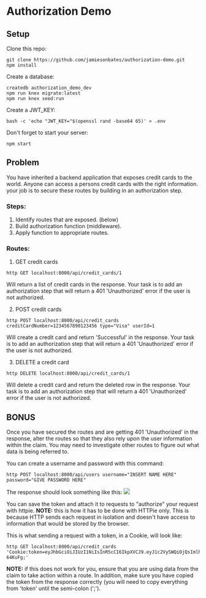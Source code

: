 # Authorization Demo

## Setup
Clone this repo:
```
git clone https://github.com/jamiesonbates/authorization-demo.git
npm install
```

Create a database:
```
createdb authorization_demo_dev
npm run knex migrate:latest
npm run knex seed:run
```

Create a JWT_KEY:
```
bash -c 'echo "JWT_KEY="$(openssl rand -base64 65)' > .env
```

Don't forget to start your server:
```
npm start
```

## Problem
You have inherited a backend application that exposes credit cards to the world. Anyone can access a persons credit cards with the right information. your job is to secure these routes by building in an authorization step.

### Steps:
1. Identify routes that are exposed. (below)
2. Build authorization function (middleware).
3. Apply function to appropriate routes.


### Routes:
 1. GET credit cards 
 ```
 http GET localhost:8000/api/credit_cards/1 
 ```
Will return a list of credit cards in the response. Your task is to add an authorization step that will return a 401 'Unauthorized' error if the user is not authorized. 
 
 2. POST credit cards
 ```
 http POST localhost:8000/api/credit_cards creditCardNumber=1234567890123456 type="Visa" userId=1
 ```
Will create a credit card and return 'Successful' in the response. Your task is to add an authorization step that will return a 401 'Unauthorized' error if the user is not authorized. 
 
 3. DELETE a credit card
 ```
 http DELETE localhost:8000/api/credit_cards/1
 ```
 Will delete a credit card and return the deleted row in the response. Your task is to add an authorization step that will return a 401 'Unauthorized' error if the user is not authorized. 
 
## BONUS
Once you have secured the routes and are getting 401 'Unauthorized' in the response, alter the routes so that they also rely upon the user information within the claim. You may need to investigate other routes to figure out what data is being referred to.

You can create a username and password with this command:
```
http POST localhost:8000/api/users username="INSERT NAME HERE" password="GIVE PASSWORD HERE"
```

The response should look something like this: 
![](https://students-gschool-production.s3.amazonaws.com/uploads/asset/file/632/1._fish__-Users-jamiesonbates-Projects-g56-testing-authorization-demo__fish__iTerm2__Today_at_8.39.05_AM.png)

You can save the token and attach it to requests to "authorize" your request with httpie. 
**NOTE:** this is how it has to be done with HTTPie only. This is because HTTP sends each request in isolation and doesn't have access to information that would be stored by the browser.

This is what sending a request with a token, in a Cookie, will look like:
```
http GET localhost:8000/api/credit_cards 'Cookie:token=eyJhbGciOiJIUzI1NiIsInR5cCI6IkpXVCJ9.eyJ1c2VySWQiOjQsImlhdCI6MTUwMTc3NDMyMiwiZXhwIjoxNTA0MzY2MzIyfQ.dFKb2MUAJsNwQ8WG3unUB3SfZXuOEMz1MnKh-64KuFg;'
```

**NOTE:** if this does not work for you, ensure that you are using data from the claim to take action within a route. In addition, make sure you have copied the token from the response correctly (you will need to copy everything from 'token' until the semi-colon (';').

